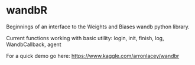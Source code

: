 # wandbR

Beginnings of an interface to the Weights and Biases wandb python library.

Current functions working with basic utility: login, init, finish, log, WandbCallback, agent

For a quick demo go here: https://www.kaggle.com/arronlacey/wandbr 
